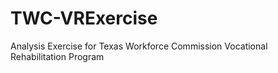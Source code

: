 # TWC-VRExercise
Analysis Exercise for Texas Workforce Commission Vocational Rehabilitation Program
